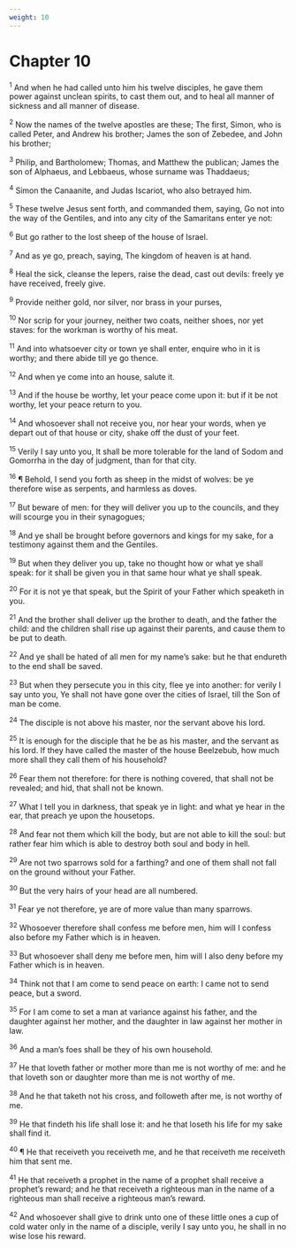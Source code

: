 ```yaml
---
weight: 10
---
```


# Chapter 10

<sup>1</sup> And when he had called unto him his twelve disciples, he gave them power against unclean spirits, to cast them out, and to heal all manner of sickness and all manner of disease. 

<sup>2</sup> Now the names of the twelve apostles are these; The first, Simon, who is called Peter, and Andrew his brother; James the son of Zebedee, and John his brother; 

<sup>3</sup> Philip, and Bartholomew; Thomas, and Matthew the publican; James the son of Alphaeus, and Lebbaeus, whose surname was Thaddaeus; 

<sup>4</sup> Simon the Canaanite, and Judas Iscariot, who also betrayed him. 

<sup>5</sup> These twelve Jesus sent forth, and commanded them, saying, Go not into the way of the Gentiles, and into any city of the Samaritans enter ye not: 

<sup>6</sup> But go rather to the lost sheep of the house of Israel. 

<sup>7</sup> And as ye go, preach, saying, The kingdom of heaven is at hand. 

<sup>8</sup> Heal the sick, cleanse the lepers, raise the dead, cast out devils: freely ye have received, freely give. 

<sup>9</sup> Provide neither gold, nor silver, nor brass in your purses, 

<sup>10</sup> Nor scrip for your journey, neither two coats, neither shoes, nor yet staves: for the workman is worthy of his meat. 

<sup>11</sup> And into whatsoever city or town ye shall enter, enquire who in it is worthy; and there abide till ye go thence. 

<sup>12</sup> And when ye come into an house, salute it. 

<sup>13</sup> And if the house be worthy, let your peace come upon it: but if it be not worthy, let your peace return to you. 

<sup>14</sup> And whosoever shall not receive you, nor hear your words, when ye depart out of that house or city, shake off the dust of your feet. 

<sup>15</sup> Verily I say unto you, It shall be more tolerable for the land of Sodom and Gomorrha in the day of judgment, than for that city. 

<sup>16</sup> ¶ Behold, I send you forth as sheep in the midst of wolves: be ye therefore wise as serpents, and harmless as doves. 

<sup>17</sup> But beware of men: for they will deliver you up to the councils, and they will scourge you in their synagogues; 

<sup>18</sup> And ye shall be brought before governors and kings for my sake, for a testimony against them and the Gentiles. 

<sup>19</sup> But when they deliver you up, take no thought how or what ye shall speak: for it shall be given you in that same hour what ye shall speak. 

<sup>20</sup> For it is not ye that speak, but the Spirit of your Father which speaketh in you. 

<sup>21</sup> And the brother shall deliver up the brother to death, and the father the child: and the children shall rise up against their parents, and cause them to be put to death. 

<sup>22</sup> And ye shall be hated of all men for my name’s sake: but he that endureth to the end shall be saved. 

<sup>23</sup> But when they persecute you in this city, flee ye into another: for verily I say unto you, Ye shall not have gone over the cities of Israel, till the Son of man be come. 

<sup>24</sup> The disciple is not above his master, nor the servant above his lord. 

<sup>25</sup> It is enough for the disciple that he be as his master, and the servant as his lord. If they have called the master of the house Beelzebub, how much more shall they call them of his household? 

<sup>26</sup> Fear them not therefore: for there is nothing covered, that shall not be revealed; and hid, that shall not be known. 

<sup>27</sup> What I tell you in darkness, that speak ye in light: and what ye hear in the ear, that preach ye upon the housetops. 

<sup>28</sup> And fear not them which kill the body, but are not able to kill the soul: but rather fear him which is able to destroy both soul and body in hell. 

<sup>29</sup> Are not two sparrows sold for a farthing? and one of them shall not fall on the ground without your Father. 

<sup>30</sup> But the very hairs of your head are all numbered. 

<sup>31</sup> Fear ye not therefore, ye are of more value than many sparrows. 

<sup>32</sup> Whosoever therefore shall confess me before men, him will I confess also before my Father which is in heaven. 

<sup>33</sup> But whosoever shall deny me before men, him will I also deny before my Father which is in heaven. 

<sup>34</sup> Think not that I am come to send peace on earth: I came not to send peace, but a sword. 

<sup>35</sup> For I am come to set a man at variance against his father, and the daughter against her mother, and the daughter in law against her mother in law. 

<sup>36</sup> And a man’s foes shall be they of his own household. 

<sup>37</sup> He that loveth father or mother more than me is not worthy of me: and he that loveth son or daughter more than me is not worthy of me. 

<sup>38</sup> And he that taketh not his cross, and followeth after me, is not worthy of me. 

<sup>39</sup> He that findeth his life shall lose it: and he that loseth his life for my sake shall find it. 

<sup>40</sup> ¶ He that receiveth you receiveth me, and he that receiveth me receiveth him that sent me. 

<sup>41</sup> He that receiveth a prophet in the name of a prophet shall receive a prophet’s reward; and he that receiveth a righteous man in the name of a righteous man shall receive a righteous man’s reward. 

<sup>42</sup> And whosoever shall give to drink unto one of these little ones a cup of cold water only in the name of a disciple, verily I say unto you, he shall in no wise lose his reward. 


